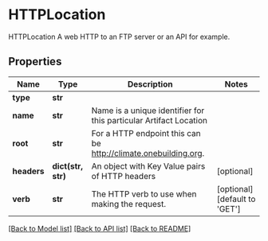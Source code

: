 # HTTPLocation

HTTPLocation  A web HTTP to an FTP server or an API for example.
## Properties
Name | Type | Description | Notes
------------ | ------------- | ------------- | -------------
**type** | **str** |  | 
**name** | **str** | Name is a unique identifier for this particular Artifact Location | 
**root** | **str** | For a HTTP endpoint this can be http://climate.onebuilding.org. | 
**headers** | **dict(str, str)** | An object with Key Value pairs of HTTP headers | [optional] 
**verb** | **str** | The HTTP verb to use when making the request. | [optional] [default to 'GET']

[[Back to Model list]](../README.md#documentation-for-models) [[Back to API list]](../README.md#documentation-for-api-endpoints) [[Back to README]](../README.md)


